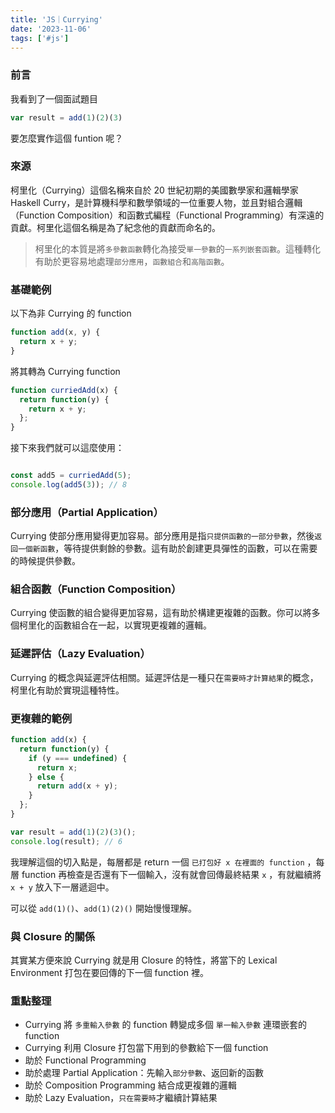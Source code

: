 ```yaml
---
title: 'JS｜Currying'
date: '2023-11-06'
tags: ['#js']
---
```


### 前言

我看到了一個面試題目

```jsx
var result = add(1)(2)(3)
```

要怎麼實作這個 funtion 呢？

### 來源

柯里化（Currying）這個名稱來自於 20 世紀初期的美國數學家和邏輯學家 Haskell Curry，是計算機科學和數學領域的一位重要人物，並且對組合邏輯（Function Composition）和函數式編程（Functional Programming）有深遠的貢獻。柯里化這個名稱是為了紀念他的貢獻而命名的。

> 柯里化的本質是將`多參數函數`轉化為接受`單一參數`的`一系列嵌套函數`。這種轉化有助於更容易地處理`部分應用`，`函數組合`和`高階函數`。
> 

### 基礎範例

以下為非 Currying 的 function

```jsx
function add(x, y) {
  return x + y;
}
```

將其轉為 Currying function

```jsx
function curriedAdd(x) {
  return function(y) {
    return x + y;
  };
}
```

接下來我們就可以這麼使用：

```jsx

const add5 = curriedAdd(5);
console.log(add5(3)); // 8
```

### 部分應用（Partial Application）

Currying 使部分應用變得更加容易。部分應用是指`只提供函數的一部分參數`，然後`返回一個新函數`，等待提供剩餘的參數。這有助於創建更具彈性的函數，可以在需要的時候提供參數。

### 組合函數（Function Composition）

Currying 使函數的組合變得更加容易，這有助於構建更複雜的函數。你可以將多個柯里化的函數組合在一起，以實現更複雜的邏輯。

### 延遲評估（Lazy Evaluation）

Currying 的概念與延遲評估相關。延遲評估是一種只在`需要時才計算結果`的概念，柯里化有助於實現這種特性。

### 更複雜的範例

```jsx
function add(x) {
  return function(y) {
    if (y === undefined) {
      return x;
    } else {
      return add(x + y);
    }
  };
}

var result = add(1)(2)(3)();
console.log(result); // 6
```

我理解這個的切入點是，每層都是 return 一個 `已打包好 x 在裡面的 function` ，每層 function 再檢查是否還有下一個輸入，沒有就會回傳最終結果 `x` ，有就繼續將 `x + y` 放入下一層遞迴中。

可以從 `add(1)()`、`add(1)(2)()` 開始慢慢理解。

### 與 Closure 的關係

其實某方便來說 Currying 就是用 Closure 的特性，將當下的 Lexical Environment 打包在要回傳的下一個 function 裡。

### 重點整理

- Currying 將 `多重輸入參數` 的 function 轉變成多個 `單一輸入參數` 連環嵌套的 function
- Currying 利用 Closure 打包當下用到的參數給下一個 function
- 助於 Functional Programming
- 助於處理 Partial Application：先輸入`部分參數`、返回新的函數
- 助於 Composition Programming 結合成更複雜的邏輯
- 助於 Lazy Evaluation，`只在需要時`才繼續計算結果